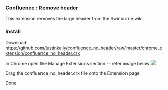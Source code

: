 ### Confluence : Remove header

This extension removes the large header from the Swinburne wiki

### Install

Download: https://github.com/justinkelly/confluence_no_header/raw/master/chrome_extension/confluence_no_header.crx

In Chrome open the Manage Extensions section
-- refer image below
![](http://i.minus.com/iqDvIEu6dvWz9.png)

Drag the confluence_no_header.crx file onto the Extension page

Done